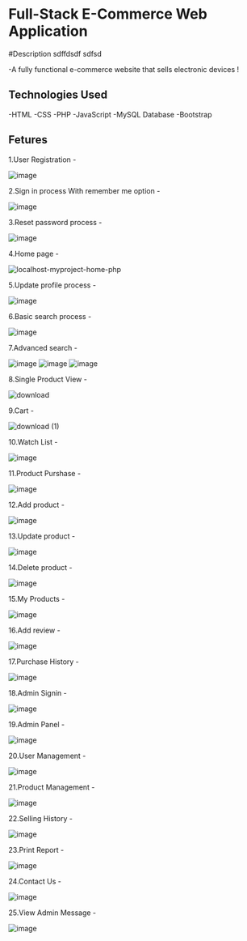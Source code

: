 # Full-Stack E-Commerce Web Application 

#Description sdffdsdf  sdfsd

-A fully functional e-commerce website that sells electronic 
devices !

## Technologies Used
-HTML 
-CSS 
-PHP 
-JavaScript
-MySQL Database
-Bootstrap

## Fetures 
1.User Registration -


![image](https://github.com/user-attachments/assets/1a58296f-af74-4c21-b825-80f1820ea729)


2.Sign in process With remember me option -


![image](https://github.com/user-attachments/assets/c5f23c74-67ea-4f4c-8992-290678e3e364)



3.Reset password process - 


![image](https://github.com/user-attachments/assets/69187219-4986-4e4b-8e02-b921dce388f1)



4.Home page -


![localhost-myproject-home-php](https://github.com/user-attachments/assets/17bc83e9-ad7c-4ad8-b05c-d6af91e5949c)



5.Update profile process -


![image](https://github.com/user-attachments/assets/789a9827-8550-4399-a11a-cd616f1790a3)



6.Basic search process - 

![image](https://github.com/user-attachments/assets/5087e566-6369-4a7f-ae74-9af820f008ac)


7.Advanced search - 

![image](https://github.com/user-attachments/assets/4330131b-cdf1-4c02-9143-d711249bf97d)
![image](https://github.com/user-attachments/assets/de1ceb27-4de0-468c-827c-eb4e49e74a6b)
![image](https://github.com/user-attachments/assets/b736ce34-3ebd-490a-a773-c9eac1f73c62)


   

8.Single Product View -


![download](https://github.com/user-attachments/assets/ef097a00-3010-403a-8a15-b90c50491afe)


9.Cart -


![download (1)](https://github.com/user-attachments/assets/6caf337d-99f5-4999-813d-ebce2ac6f39c)


10.Watch List -



![image](https://github.com/user-attachments/assets/ccf54786-2d2c-469b-87ea-936b36aa39b2)


11.Product Purshase -


![image](https://github.com/user-attachments/assets/7db3e683-b82d-4b63-b373-6beede73d2d4)


12.Add product -

![image](https://github.com/user-attachments/assets/001186e5-6c7e-49d3-858f-095998ce09fc)


13.Update product -

![image](https://github.com/user-attachments/assets/4ea1b714-8c94-4b4d-a6df-248607a28d81)



14.Delete product -


![image](https://github.com/user-attachments/assets/24e58571-c9ed-4dbf-9349-cd52c563d65f)


15.My Products -


![image](https://github.com/user-attachments/assets/56e8dd48-de99-42e1-930b-824d64ec0220)



16.Add review -


![image](https://github.com/user-attachments/assets/33573503-8336-48b5-8308-493796afdd4c)



17.Purchase History -



![image](https://github.com/user-attachments/assets/4cca515f-e10e-4c23-acf1-cc3305af2f9b)


18.Admin Signin -



![image](https://github.com/user-attachments/assets/3e8b9d64-80e5-443d-a3ad-0af4ed50d03d)



19.Admin Panel -



![image](https://github.com/user-attachments/assets/6d2625bb-1d5a-47a3-971d-79d0996581e2)



20.User Management - 


![image](https://github.com/user-attachments/assets/e3fd19d1-fcdb-42e1-8373-de22c65debc2)



21.Product Management -


![image](https://github.com/user-attachments/assets/3f44ac69-a286-483e-87a0-3a64d75e9ce6)


22.Selling History -


![image](https://github.com/user-attachments/assets/ee6a7e10-2dc6-4354-a3f2-254be3604c89)


23.Print Report -


![image](https://github.com/user-attachments/assets/1e31e0a4-7b54-46c3-ad4d-ea9ff850fad5)


24.Contact Us -


![image](https://github.com/user-attachments/assets/6d2f0256-9552-411f-9d3f-7b0b29afe8f6)



25.View Admin Message -


![image](https://github.com/user-attachments/assets/bee67fa7-b834-4312-b190-4ee5d0d37c0a)
